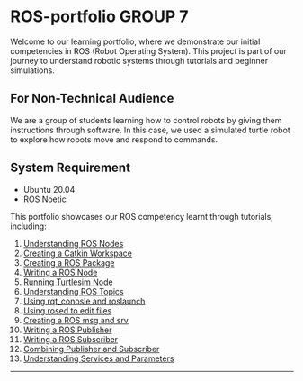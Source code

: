 # ROS-portfolio GROUP 7

Welcome to our learning portfolio, where we demonstrate our initial competencies in ROS (Robot Operating System). This project is part of our journey to understand robotic systems through tutorials and beginner simulations.



## For Non-Technical Audience

We are a group of students learning how to control robots by giving them instructions through software. In this case, we used a simulated turtle robot to explore how robots move and respond to commands.

## System Requirement
- Ubuntu 20.04
- ROS Noetic

This portfolio showcases our ROS competency learnt through tutorials, including:

1. [Understanding ROS Nodes](https://github.com/pokohroh/ros-portfolio/blob/main/Tutorials%20Completed/1%29%20Understanding%20ROS%20nodes.md)
2. [Creating a Catkin Workspace](https://github.com/pokohroh/ros-portfolio/blob/main/Tutorials%20Completed/2%29%20Creating%20a%20workspace%20for%20Catkin.md)
3. [Creating a ROS Package](https://github.com/pokohroh/ros-portfolio/blob/main/Tutorials%20Completed/3%29%20Creating%20a%20ROS%20package.md)
4. [Writing a ROS Node](https://github.com/pokohroh/ros-portfolio/blob/main/Tutorials%20Completed/4%29%20Writing%20a%20ROS%20Node%20with%20Python.md)
5. [Running Turtlesim Node](https://github.com/pokohroh/ros-portfolio/blob/main/Tutorials%20Completed/5%29%20Running%20Turtlesim%20Node.md)
6. [Understanding ROS Topics](https://github.com/pokohroh/ros-portfolio/blob/main/Tutorials%20Completed/6%29%20Understanding%20ROS%20Topics.md)
7. [Using rqt_conosle and roslaunch](https://github.com/pokohroh/ros-portfolio/blob/main/Tutorials%20Completed/7%29%20Using%20rqt_console%20and%20roslaunch.md)
8. [Using rosed to edit files](https://github.com/pokohroh/ros-portfolio/blob/main/Tutorials%20Completed/7%29%20Using%20rosed%20to%20edit%20files.md)
9. [Creating a ROS msg and srv](https://github.com/pokohroh/ros-portfolio/blob/main/Tutorials%20Completed/8%29%20Creating%20a%20ROS%20msg%20and%20srv.md)
10. [Writing a ROS Publisher](https://github.com/pokohroh/ros-portfolio/blob/main/Tutorials%20Completed/9%29%20Writing%20a%20ROS%20Publisher.md)
11. [Writing a ROS Subscriber](https://github.com/pokohroh/ros-portfolio/blob/main/Tutorials%20Completed/10%29%20Writing%20a%20ROS%20Subscriber.md)
12. [Combining Publisher and Subscriber](https://github.com/pokohroh/ros-portfolio/blob/main/Tutorials%20Completed/11%29%20Combining%20Publisher%20and%20Subscriber.md)
13. [Understanding Services and Parameters](https://github.com/pokohroh/ros-portfolio/blob/main/Tutorials%20Completed/12%29%20Understanding%20ROS%20Services%20and%20Commands.md)
---

